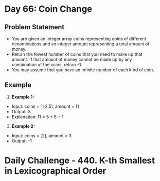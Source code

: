# Day 66: Coin Change

## Problem Statement

- You are given an integer array coins representing coins of different denominations and an integer amount representing a total amount of money.
- Return the fewest number of coins that you need to make up that amount. If that amount of money cannot be made up by any combination of the coins, return -1.
- You may assume that you have an infinite number of each kind of coin.

## Example

1. **Example 1:**

- Input: coins = [1,2,5], amount = 11
- Output: 3
- Explanation: 11 = 5 + 5 + 1

3. **Example 2:**

- Input: coins = [2], amount = 3
- Output: -1

# Daily Challenge - 440. K-th Smallest in Lexicographical Order

